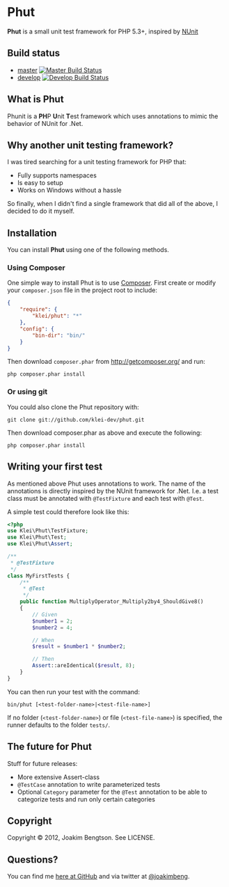 Phut
======

**Phut** is a small unit test framework for PHP 5.3+, inspired by [NUnit](http://nunit.org)

Build status
------------
- [master](https://github.com/klei-dev/phut) [![Master Build Status](https://secure.travis-ci.org/klei-dev/phut.png?branch=master)](http://travis-ci.org/klei-dev/phut)
- [develop](https://github.com/klei-dev/phut/tree/develop) [![Develop Build Status](https://secure.travis-ci.org/klei-dev/phut.png?branch=develop)](http://travis-ci.org/klei-dev/phut)

What is Phut
--------------

Phunit is a **PH**P **U**nit **T**est framework which uses annotations to mimic the behavior of NUnit for .Net.

Why another unit testing framework?
-----------------------------------

I was tired searching for a unit testing framework for PHP that:

  * Fully supports namespaces
  * Is easy to setup
  * Works on Windows without a hassle

So finally, when I didn't find a single framework that did all of the above, I decided to do it myself.

Installation
---------------

You can install **Phut** using one of the following methods.

### Using Composer

One simple way to install Phut is to use [Composer](http://getcomposer.org/). First create or modify your ```composer.json``` file in the project root to include:

```json
{
    "require": {
        "klei/phut": "*"
    },
    "config": {
        "bin-dir": "bin/"
    }
}
```

Then download ```composer.phar``` from http://getcomposer.org/ and run:

    php composer.phar install

### Or using git

You could also clone the Phut repository with:

    git clone git://github.com/klei-dev/phut.git

Then download composer.phar as above and execute the following:

    php composer.phar install


Writing your first test
-----------------------

As mentioned above Phut uses annotations to work. The name of the annotations is directly inspired by the NUnit framework for .Net. I.e. a test class must be annotated with ```@TestFixture``` and each test with ```@Test```.

A simple test could therefore look like this:

```php
<?php
use Klei\Phut\TestFixture;
use Klei\Phut\Test;
use Klei\Phut\Assert;

/**
 * @TestFixture
 */
class MyFirstTests {
	/**
	 * @Test
	 */
	public function MultiplyOperator_Multiply2by4_ShouldGive8()
	{
		// Given
		$number1 = 2;
		$number2 = 4;

		// When
		$result = $number1 * $number2;

		// Then
		Assert::areIdentical($result, 8);
	}
}
```

You can then run your test with the command:

    bin/phut [<test-folder-name>|<test-file-name>]

If no folder (```<test-folder-name>```) or file (```<test-file-name>```) is specified, the runner defaults to the folder ```tests/```.

The future for Phut
-------------------

Stuff for future releases:

* More extensive Assert-class
* ```@TestCase``` annotation to write parameterized tests
* Optional ```Category``` parameter for the ```@Test``` annotation to be able to categorize tests and run only certain categories

Copyright
---------

Copyright © 2012, Joakim Bengtson. See LICENSE.

Questions?
----------

You can find me [here at GitHub](http://github.com/joakimbeng) and via twitter at [@joakimbeng](http://twitter.com/joakimbeng).
